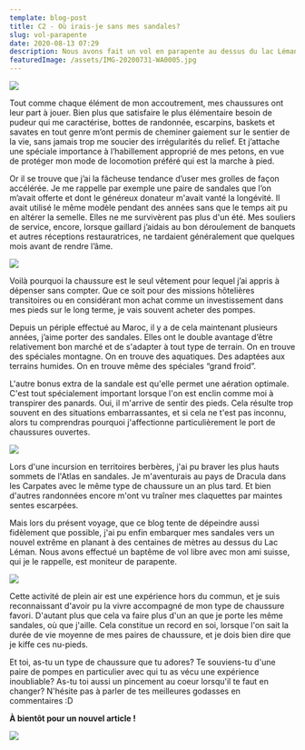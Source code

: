 ```yaml
---
template: blog-post
title: C2 - Où irais-je sans mes sandales?
slug: vol-parapente
date: 2020-08-13 07:29
description: Nous avons fait un vol en parapente au dessus du lac Léman.
featuredImage: /assets/IMG-20200731-WA0005.jpg
---
```


![](/assets/IMG-20200731-WA0013.jpg)

Tout comme chaque élément de mon accoutrement, mes chaussures ont leur part à jouer. Bien plus que satisfaire le plus élémentaire besoin de pudeur qui me caractérise, bottes de randonnée, escarpins, baskets et savates en tout genre m’ont permis de cheminer gaiement sur le sentier de la vie, sans jamais trop me soucier des irrégularités du relief. Et j’attache une spéciale importance à l’habillement approprié de mes petons, en vue de protéger mon mode de locomotion préféré qui est la marche à pied.

Or il se trouve que j’ai la fâcheuse tendance d’user mes grolles de façon accélérée. Je me rappelle par exemple une paire de sandales que l’on m’avait offerte et dont le généreux donateur m'avait vanté la longévité. Il avait utilisé le même modèle pendant des années sans que le temps ait pu en altérer la semelle. Elles ne me survivèrent pas plus d'un été. Mes souliers de service, encore, lorsque gaillard j’aidais au bon déroulement de banquets et autres réceptions restauratrices, ne tardaient généralement que quelques mois avant de rendre l’âme.

![](/assets/IMG-20200731-WA0004.jpg)

Voilà pourquoi la chaussure est le seul vêtement pour lequel j’ai appris à dépenser sans compter. Que ce soit pour des missions hôtelières transitoires ou en considérant mon achat comme un investissement dans mes pieds sur le long terme, je vais souvent acheter des pompes.

Depuis un périple effectué au Maroc, il y a de cela maintenant plusieurs années, j’aime porter des sandales. Elles ont le double avantage d’être relativement bon marché et de s'adapter à tout type de terrain. On en trouve des spéciales montagne. On en trouve des aquatiques. Des adaptées aux terrains humides. On en trouve même des spéciales “grand froid”.

L'autre bonus extra de la sandale est qu'elle permet une aération optimale. C'est tout spécialement important lorsque l'on est enclin comme moi à transpirer des panards. Oui, il m'arrive de sentir des pieds. Cela résulte trop souvent en des situations embarrassantes, et si cela ne t'est pas inconnu, alors tu comprendras pourquoi j'affectionne particulièrement le port de chaussures ouvertes.

![](/assets/IMG-20200731-WA0010.jpg)

Lors d'une incursion en territoires berbères, j'ai pu braver les plus hauts sommets de l'Atlas en sandales. Je m'aventurais au pays de Dracula dans les Carpates avec le même type de chaussure un an plus tard. Et bien d'autres randonnées encore m'ont vu traîner mes claquettes par maintes sentes escarpées.

Mais lors du présent voyage, que ce blog tente de dépeindre aussi fidèlement que possible, j'ai pu enfin embarquer mes sandales vers un nouvel extrême en planant à des centaines de mètres au dessus du Lac Léman. Nous avons effectué un baptême de vol libre avec mon ami suisse, qui je le rappelle, est moniteur de parapente.

![](/assets/IMG-20200731-WA0026.jpg)

Cette activité de plein air est une expérience hors du commun, et je suis reconnaissant d'avoir pu la vivre accompagné de mon type de chaussure favori. D'autant plus que cela va faire plus d'un an que je porte les même sandales, où que j'aille. Cela constitue un record en soi, lorsque l'on sait la durée de vie moyenne de mes paires de chaussure, et je dois bien dire que je kiffe ces nu-pieds.

Et toi, as-tu un type de chaussure que tu adores? Te souviens-tu d'une paire de pompes en particulier avec qui tu as vécu une expérience inoubliable? As-tu toi aussi un pincement au coeur lorsqu'il te faut en changer? N'hésite pas à parler de tes meilleures godasses en commentaires :D

**À bientôt pour un nouvel article !**

![](/assets/IMG-20200731-WA0008.jpg)